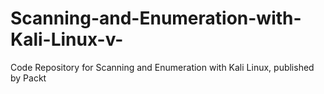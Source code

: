# Scanning-and-Enumeration-with-Kali-Linux-v-
Code Repository for Scanning and Enumeration with Kali Linux, published by Packt
